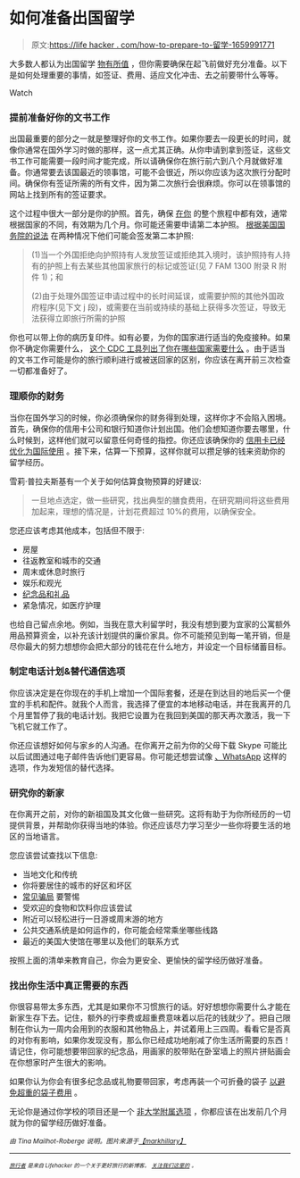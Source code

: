 # 如何准备出国留学

> 原文:[https://life hacker . com/how-to-prepare-to-留学-1659991771](https://lifehacker.com/how-to-prepare-to-study-abroad-1659991771)

大多数人都认为出国留学 [物有所值](https://lifehacker.com/why-studying-abroad-is-worth-the-expense-5868371) ，但你需要确保在起飞前做好充分准备。以下是如何处理重要的事情，如签证、费用、适应文化冲击、去之前要带什么等等。

Watch

### **提前准备好你的文书工作**

出国最重要的部分之一就是整理好你的文书工作。如果你要去一段更长的时间，就像你通常在国外学习时做的那样，这一点尤其正确。从你申请到拿到签证，这些文书工作可能需要一段时间才能完成，所以请确保你在旅行前六到八个月就做好准备。你通常要去该国最近的领事馆，可能不会很近，所以你应该为这次旅行分配时间。确保你有签证所需的所有文件，因为第二次旅行会很麻烦。你可以在领事馆的网站上找到所有的签证要求。

这个过程中很大一部分是你的护照。首先，确保 [在你](http://lifehacker.com/be-sure-your-passport-is-valid-for-six-months-before-fl-1622413909) 的整个旅程中都有效，通常根据国家的不同，有效期为几个月。你可能还需要申请第二本护照。 [根据美国国务院的说法](http://www.state.gov/documents/organization/94669.pdf) 在两种情况下他们可能会签发第二本护照:

> (1)当一个外国拒绝向护照持有人发放签证或拒绝其入境时，该护照持有人持有的护照上有去某些其他国家旅行的标记或签证(见 7 FAM 1300 附录 R 附件 1)；和
> 
> (2)由于处理外国签证申请过程中的长时间延误，或需要护照的其他外国政府程序(见下文 j 段)，或需要在当前或持续的基础上获得多次签证，导致无法获得立即旅行所需的护照

你也可以带上你的病历复印件。如有必要，为你的国家进行适当的免疫接种。如果你不确定你需要什么， [这个 CDC 工具列出了你在哪些国家需要什么](https://lifehacker.com/this-cdc-tool-lists-what-medicines-you-need-for-which-c-1651593335) 。由于适当的文书工作可能是你的旅行顺利进行或被送回家的区别，你应该在离开前三次检查一切都准备好了。

### **理顺你的财务**

当你在国外学习的时候，你必须确保你的财务得到处理，这样你才不会陷入困境。首先，确保你的信用卡公司和银行知道你计划出国。他们会想知道你要去哪里，什么时候到，这样他们就可以留意任何奇怪的指控。你还应该确保你的 [信用卡已经优化为国际使用](http://wayfarer.lifehacker.com/make-sure-your-credit-cards-are-optimal-for-internation-1639782983) 。接下来，估算一下预算，这样你就可以攒足够的钱来资助你的留学经历。

雪莉·普拉夫斯基有一个关于如何估算食物预算的好建议:

> 一旦地点选定，做一些研究，找出典型的膳食费用，在研究期间将这些费用加起来，理想的情况是，计划花费超过 10%的费用，以确保安全。

您还应该考虑其他成本，包括但不限于:

*   房屋
*   往返教室和城市的交通
*   周末或休息时旅行
*   娱乐和观光
*   [纪念品和礼品](http://www.aconstanttraveler.com/five-tips-to-buying-unique-souvenirs-and-gifts/)
*   紧急情况，如医疗护理

也给自己留点余地。例如，当我在意大利留学时，我没有想到要为宜家的公寓额外用品预算资金，以补充该计划提供的廉价家具。你不可能预见到每一笔开销，但是尽你最大的努力想想你会把大部分的钱花在什么地方，并设定一个目标储蓄目标。

### **制定电话计划&替代通信选项**

你应该决定是在你现在的手机上增加一个国际套餐，还是在到达目的地后买一个便宜的手机和配件。就我个人而言，我选择了便宜的本地移动电话，并在我离开的几个月里暂停了我的电话计划。我把它设置为在我回到美国的那天再次激活，我一下飞机它就工作了。

你还应该想好如何与家乡的人沟通。在你离开之前为你的父母下载 Skype 可能比以后试图通过电子邮件告诉他们更容易。你可能还想尝试像 [、WhatsApp](http://www.whatsapp.com/) 这样的选项，作为发短信的替代选择。

### **研究你的新家**

在你离开之前，对你的新祖国及其文化做一些研究。这将有助于为你所经历的一切提供背景，并帮助你获得当地的体验。你还应该尽力学习至少一些你将要生活的地区的当地语言。

您应该尝试查找以下信息:

*   当地文化和传统
*   你将要居住的城市的好区和坏区
*   [常见骗局](http://wayfarer.lifehacker.com/this-infographic-breaks-down-the-most-common-travel-sca-1619962811) 要警惕
*   受欢迎的食物和饮料你应该尝试
*   附近可以轻松进行一日游或周末游的地方
*   公共交通系统是如何运作的，你可能会经常乘坐哪些线路
*   最近的美国大使馆在哪里以及他们的联系方式

按照上面的清单来教育自己，你会为更安全、更愉快的留学经历做好准备。

### **找出你生活中真正需要的东西**

你很容易带太多东西，尤其是如果你不习惯旅行的话。好好想想你需要什么才能在新家生存下去。记住，额外的行李费或超重费意味着以后花的钱就少了。把自己限制在你认为一周内会用到的衣服和其他物品上，并试着用上三四周。看看它是否真的对你有影响，如果你发现没有，那么你已经成功地削减了你生活所需要的东西！请记住，你可能想要带回家的纪念品，用画家的胶带贴在卧室墙上的照片拼贴画会在你想家时产生很大的影响。

如果你认为你会有很多纪念品或礼物要带回家，考虑再装一个可折叠的袋子 [以避免超重的袋子费用](http://wayfarer.lifehacker.com/pack-an-extra-bag-to-avoid-excess-weight-charges-1654791435) 。

无论你是通过你学校的项目还是一个 [非大学附属选项](https://lifehacker.com/expand-your-study-abroad-options-with-non-university-pr-1626694607) ，你都应该在出发前几个月就为你的留学经历做好准备。

*<small>由 Tina Mailhot-Roberge 说明。图片来源于</small>*[*<small>【markhillary】</small>*](https://www.flickr.com/photos/markhillary/5346852994/)<small></small>

* * *

<small>[<small>*旅行者*</small>](http://wayfarer.lifehacker.com/) <small>*是来自 Lifehacker 的一个关于更好旅行的新博客。*</small> [<small>*关注我们这里的*</small>](https://twitter.com/WayfarerLH) <small>*。*</small></small>

<small></small>